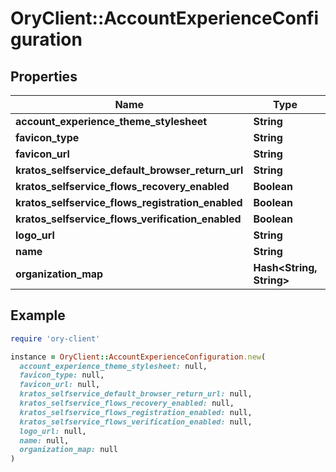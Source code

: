 # OryClient::AccountExperienceConfiguration

## Properties

| Name | Type | Description | Notes |
| ---- | ---- | ----------- | ----- |
| **account_experience_theme_stylesheet** | **String** |  | [optional] |
| **favicon_type** | **String** |  | [optional] |
| **favicon_url** | **String** |  | [optional] |
| **kratos_selfservice_default_browser_return_url** | **String** |  | [optional] |
| **kratos_selfservice_flows_recovery_enabled** | **Boolean** |  | [optional] |
| **kratos_selfservice_flows_registration_enabled** | **Boolean** |  | [optional] |
| **kratos_selfservice_flows_verification_enabled** | **Boolean** |  | [optional] |
| **logo_url** | **String** |  | [optional] |
| **name** | **String** |  | [optional] |
| **organization_map** | **Hash&lt;String, String&gt;** |  | [optional] |

## Example

```ruby
require 'ory-client'

instance = OryClient::AccountExperienceConfiguration.new(
  account_experience_theme_stylesheet: null,
  favicon_type: null,
  favicon_url: null,
  kratos_selfservice_default_browser_return_url: null,
  kratos_selfservice_flows_recovery_enabled: null,
  kratos_selfservice_flows_registration_enabled: null,
  kratos_selfservice_flows_verification_enabled: null,
  logo_url: null,
  name: null,
  organization_map: null
)
```

